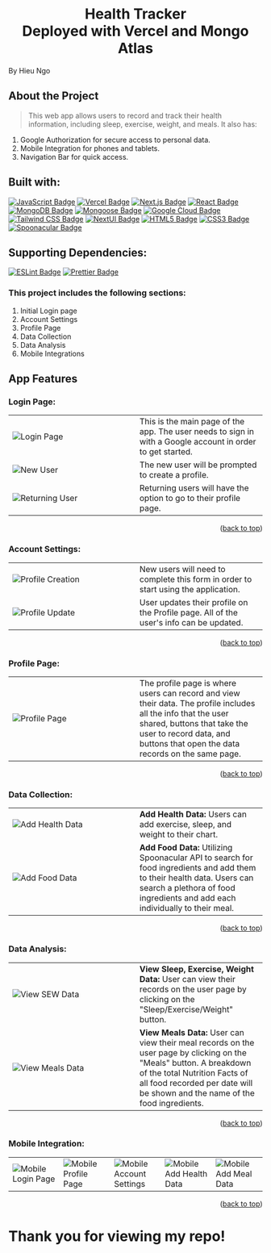 <h1 align="center">
  Health Tracker <br> Deployed with Vercel and Mongo Atlas
</h1>
By Hieu Ngo

## About the Project

> This web app allows users to record and track their health information, including sleep, exercise, weight, and meals.
> It also has:

1. Google Authorization for secure access to personal data.
2. Mobile Integration for phones and tablets.
3. Navigation Bar for quick access.

## Built with:

<a href="https://developer.mozilla.org/en-US/docs/Web/JavaScript/Guide/Introduction">![JavaScript Badge](https://img.shields.io/badge/JavaScript-F7DF1E?logo=javascript&logoColor=000&style=for-the-badge)</a>
<a href="https://vercel.com/">![Vercel Badge](https://img.shields.io/badge/Vercel-000?logo=vercel&logoColor=fff&style=for-the-badge)</a>
<a href="https://nextjs.org/">![Next.js Badge](https://img.shields.io/badge/Next.js-000?logo=nextdotjs&logoColor=fff&style=for-the-badge)</a>
<a href="https://reactjs.org/">![React Badge](https://img.shields.io/badge/React-61DAFB?logo=react&logoColor=000&style=for-the-badge)</a>
<a href="https://www.mongodb.com/">![MongoDB Badge](https://img.shields.io/badge/MongoDB-47A248?logo=mongodb&logoColor=fff&style=for-the-badge)</a>
<a href="https://mongoosejs.com/">![Mongoose Badge](https://img.shields.io/badge/Mongoose-800?logo=mongoose&logoColor=fff&style=for-the-badge)</a>
<a href="https://cloud.google.com/">![Google Cloud Badge](https://img.shields.io/badge/Google%20Cloud-4285F4?logo=googlecloud&logoColor=fff&style=for-the-badge)</a>
<a href="https://tailwindcss.com/">![Tailwind CSS Badge](https://img.shields.io/badge/Tailwind%20CSS-06B6D4?logo=tailwindcss&logoColor=fff&style=for-the-badge)</a>
<a href="https://nextui.org/">![NextUI Badge](https://img.shields.io/badge/Next_UI-000?style=for-the-badge)</a>
<a href="https://img.shields.io/badge/HTML5-E34F26?style=for-the-badge&logo=html5&logoColor=white">![HTML5 Badge](https://img.shields.io/badge/HTML5-E34F26?logo=html5&logoColor=fff&style=for-the-badge)</a>
<a href="https://img.shields.io/badge/CSS3-1572B6?style=for-the-badge&logo=css3&logoColor=white">![CSS3 Badge](https://img.shields.io/badge/CSS3-1572B6?logo=css3&logoColor=fff&style=for-the-badge)</a>
<a href="https://spoonacular.com/food-api">![Spoonacular Badge](https://img.shields.io/badge/Spoonacular_API-47A248?style=for-the-badge)</a>

<!-- <a href="https://www.chartjs.org/">![Chart.js Badge](https://img.shields.io/badge/Chart.js-FF6384?logo=chartdotjs&logoColor=fff&style=for-the-badge)</a> -->

## Supporting Dependencies:

<a href="https://eslint.org/">![ESLint Badge](https://img.shields.io/badge/ESLint-4B32C3?logo=eslint&logoColor=fff&style=for-the-badge)</a>
<a href="https://prettier.io/">![Prettier Badge](https://img.shields.io/badge/Prettier-F7B93E?logo=prettier&logoColor=fff&style=for-the-badge)</a>

### This project includes the following sections:

1. Initial Login page
2. Account Settings
3. Profile Page
4. Data Collection
5. Data Analysis
6. Mobile Integrations

## App Features

### Login Page:

<table>
  <tr>
    <td width="50%">
      <img src="https://github.com/hieungo89/health-tracker-vercel/assets/104481165/0671fe0a-71ef-4a06-9ba9-77d38c1901be" alt="Login Page">
    </td>
    <td>
      This is the main page of the app. The user needs to sign in with a Google account in order to get started.
    </td>
  </tr>
  <tr>
    <td width="50%">
      <img src="https://github.com/hieungo89/health-tracker-vercel/assets/104481165/823c2095-1768-4420-884f-39c0504babe9" alt="New User">
    </td>
    <td>
      The new user will be prompted to create a profile.
    </td>
  </tr>
  <tr>
    <td width="50%">
      <img src="https://github.com/hieungo89/health-tracker-vercel/assets/104481165/0f6733f0-0aa4-43ed-9fd2-36d31460fc23" alt="Returning User">
    </td>
    <td>
      Returning users will have the option to go to their profile page.
    </td>
  </tr>
</table>
<p align="right">(<a href="#top">back to top</a>)</p>

### Account Settings:

<table>
  <tr>
    <td width="50%">
      <img src="https://github.com/hieungo89/health-tracker-vercel/assets/104481165/44052dad-9aba-4796-b7e6-d979994c18b3" alt="Profile Creation">
    </td>
    <td>
      New users will need to complete this form in order to start using the application.
    </td>
  </tr>
    <td width="50%">
      <img src="https://github.com/hieungo89/health-tracker-vercel/assets/104481165/5b5329ff-88b7-47ca-8472-44fef927d971" alt="Profile Update">
    </td>
    <td>
      User updates their profile on the Profile page. All of the user's info can be updated.
    </td>
  </tr>
</table>
<p align="right">(<a href="#top">back to top</a>)</p>

### Profile Page:

<table>
  <tr>
    <td width="50%">
      <img src="https://github.com/hieungo89/health-tracker-vercel/assets/104481165/6804c8ea-597b-4460-929d-41448d18c5cb" alt="Profile Page">
    </td>
    <td>
      The profile page is where users can record and view their data. The profile includes all the info that the user shared, buttons that take the user to record data, and buttons that open the data records on the same page.
    </td>
  </tr>
</table>
<p align="right">(<a href="#top">back to top</a>)</p>

### Data Collection:

<table>
  <tr>
    <td width="50%">
    <img src="https://github.com/hieungo89/health-tracker-vercel/assets/104481165/27c4bec5-82f2-41b9-84df-52286f13c13b" alt="Add Health Data">
    </td>
    <td>
      <b>Add Health Data:</b> Users can add exercise, sleep, and weight to their chart.
    </td>
  </tr>
  <tr>
    <td>
    <img src="https://github.com/hieungo89/health-tracker-vercel/assets/104481165/8ce5ce4e-7fe5-4732-9b65-dc4e907eb569" alt="Add Food Data">
    </td>
    <td>
      <b>Add Food Data:</b> Utilizing Spoonacular API to search for food ingredients and add them to their health data. Users can search a plethora of food ingredients and add each individually to their meal.
    </td>
  </tr>
</table>
<p align="right">(<a href="#top">back to top</a>)</p>

### Data Analysis:

<table>
  <tr>
    <td width="50%">
    <img src="https://github.com/hieungo89/health-tracker-vercel/assets/104481165/ff23210e-9903-4def-86c6-cf9adb2c043b" alt="View SEW Data">
    </td>
    <td>
      <b>View Sleep, Exercise, Weight Data:</b> User can view their records on the user page by clicking on the "Sleep/Exercise/Weight" button.
    </td>
  </tr>
  <tr>
    <td>
    <img src="https://github.com/hieungo89/health-tracker-vercel/assets/104481165/9e019584-f47b-4a34-a35f-72ec1127b291" alt="View Meals Data">
    </td>
    <td>
      <b>View Meals Data:</b> User can view their meal records on the user page by clicking on the "Meals" button. A breakdown of the total Nutrition Facts of all food recorded per date will be shown and the name of the food ingredients.
    </td>
  </tr>
</table>
<p align="right">(<a href="#top">back to top</a>)</p>

### Mobile Integration:

<table>
  <tr>
    <td width="20%">
    <img src="https://github.com/hieungo89/health-tracker-vercel/assets/104481165/bb83272a-56af-4c1c-b95e-933c8f3b4ad7" alt="Mobile Login Page">
    </td>
    <td width="20%">
    <img src="https://github.com/hieungo89/health-tracker-vercel/assets/104481165/bc885f48-1dee-4da6-9abe-5791f1dfe6f2" alt="Mobile Profile Page">
    </td>
    <td width="20%">
    <img src="https://github.com/hieungo89/health-tracker-vercel/assets/104481165/a671a903-acfb-406a-bae2-0dabccb486f3" alt="Mobile Account Settings">
    </td>
    <td width="20%">
    <img src="https://github.com/hieungo89/health-tracker-vercel/assets/104481165/99cdcc50-c363-4718-972a-a13f3829a46c" alt="Mobile Add Health Data">
    </td>
    <td width="20%">
    <img src="https://github.com/hieungo89/health-tracker-vercel/assets/104481165/7904e1da-0170-49a7-9e88-65e230475ecb" alt="Mobile Add Meal Data">
  </tr>
</table>
<p align="right">(<a href="#top">back to top</a>)</p>

# Thank you for viewing my repo!
